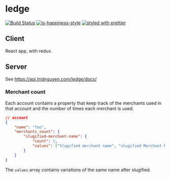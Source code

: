 # ledge

[![Build Status](https://travis-ci.org/tnguyen14/ledge.svg?branch=master)](https://travis-ci.org/tnguyen14/ledge)
[![js-happiness-style](https://img.shields.io/badge/code%20style-happiness-brightgreen.svg?style=flat-square)](https://github.com/JedWatson/happiness)
[![styled with prettier](https://img.shields.io/badge/styled_with-prettier-ff69b4.svg)](https://github.com/prettier/prettier)

## Client

React app, with redux.

## Server

See <https://api.tridnguyen.com/ledge/docs/>

### Merchant count
Each account contains a property that keep track of the merchants used in that account and the number of times each merchant is used.

```json
// account
{
	"name": "foo",
	"merchants_count": {
		"slugified-merchant-name": {
			"count": 5,
			"values": ["Slugified merchant name", "slugified Merchant Name"]
		}
	}
}
```

The `values` array contains variations of the same name after slugified.
